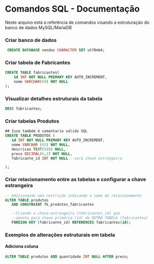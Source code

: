 # Comandos SQL - Documentação

Neste arquivo está a referência de comandos visando a estruturação do banco de dados MySQL/MariaDB

### Criar banco de dados

```sql
 CREATE DATABASE vendas CHARACTER SET utf8mb4;
```

### Criar tabela de Fabricantes

```sql
CREATE TABLE fabricantes(
    id INT NOT NULL PRIMARY KEY AUTO_INCREMENT,
    nome VARCHAR(50) NOT NULL
);
```

### Visualizar detalhes estruturais da tabela

```sql
DESC fabricantes;
```

### Criar tabelas Produtos

```sql
## Isso também é comentario válido SQL
CREATE TABLE PRODUTOS (
   id INT NOT NULL PRIMARY KEY AUTO_INCREMENT,
   nome VARCHAR (45) NOT NULL,
   descricao TEXT(500) NULL,
   preco DECIMAL(6,2) NOT NULL,
   fabricante_id INT NOT NULL --será chave estrangeira

);
```

### Criar relacionamento entre as tabelas e configurar a chave estrangeira

```sql
-- Adicionando uma restrição indicando o nome do relacionamento
ALTER TABLE produtos
   ADD CONSTRAINT fk_produtos_fabricantes

   --Criando a chave-estrangeira (fabricantes_id) que 
   --aponta para chave primária (id) de OUTRA TABELA (fabricantes)
   FOREIGN KEY (fabricante_id) REFERENCES fabricantes(id);
```

### Exemplos de alterações estruturais em tabela

#### Adiciona coluna

```sql
ALTER TABLE produtos ADD quantidade INT NULL AFTER preco;
```








